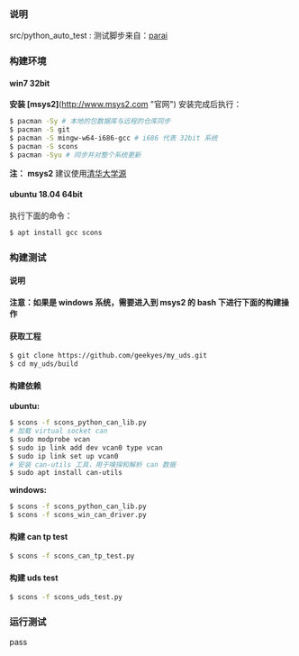 ### 说明

src/python\_auto\_test : 测试脚步来自：[parai](https://github.com/parai/as "大神的工程")

### 构建环境

#### win7 32bit
**安装 [msys2]**(http://www.msys2.com "官网")
安装完成后执行：
```bash
$ pacman -Sy # 本地的包数据库与远程的仓库同步
$ pacman -S git
$ pacman -S mingw-w64-i686-gcc # i686 代表 32bit 系统
$ pacman -S scons
$ pacman -Syu # 同步并对整个系统更新
```
**注：** **msys2** 建议使用[清华大学源](https://mirrors.tuna.tsinghua.edu.cn/help/msys2/ "msys2镜像使用帮助")

#### ubuntu 18.04 64bit
执行下面的命令：
```bash
$ apt install gcc scons
```

### 构建测试

#### 说明
**注意：如果是 windows 系统，需要进入到 msys2 的 bash 下进行下面的构建操作**

#### 获取工程
```bash
$ git clone https://github.com/geekyes/my_uds.git
$ cd my_uds/build
```

#### 构建依赖
**ubuntu:**
```bash
$ scons -f scons_python_can_lib.py
# 加载 virtual socket can
$ sudo modprobe vcan
$ sudo ip link add dev vcan0 type vcan
$ sudo ip link set up vcan0
# 安装 can-utils 工具，用于嗅探和解析 can 数据
$ sudo apt install can-utils
```
**windows:**
```bash
$ scons -f scons_python_can_lib.py
$ scons -f scons_win_can_driver.py
```

#### 构建 can tp test
```bash
$ scons -f scons_can_tp_test.py
```

#### 构建 uds test
```bash
$ scons -f scons_uds_test.py
```

### 运行测试

pass

